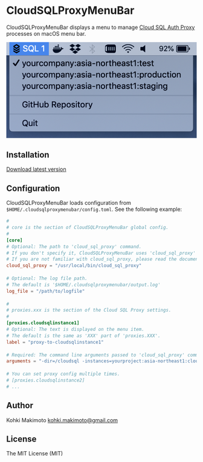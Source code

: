 # CloudSQLProxyMenuBar

CloudSQLProxyMenuBar displays a menu to manage [Cloud SQL Auth Proxy](https://cloud.google.com/sql/docs/mysql/sql-proxy) processes on macOS menu bar.

![screenshot.png](https://raw.githubusercontent.com/kohkimakimoto/CloudSQLProxyMenuBar/master/screenshot.png)

## Installation

[Download latest version](https://github.com/kohkimakimoto/CloudSQLProxyMenuBar/releases/latest)

## Configuration

CloudSQLProxyMenuBar loads configuration from `$HOME/.cloudsqlproxymenubar/config.toml`. See the following example:

```toml
#
# core is the section of CloudSQLProxyMenuBar global config.
#
[core]
# Optional: The path to 'cloud_sql_proxy' command.
# If you don't specify it, CloudSQLProxyMenuBar uses 'cloud_sql_proxy' command in your PATH.
# If you are not familiar with cloud_sql_proxy, please read the document: https://cloud.google.com/sql/docs/mysql/sql-proxy
cloud_sql_proxy = "/usr/local/bin/cloud_sql_proxy"

# Optional: The log file path.
# The default is '$HOME/.cloudsqlproxymenubar/output.log'
log_file = "/path/to/logfile"

#
# proxies.xxx is the section of the Cloud SQL Proxy settings.
#
[proxies.cloudsqlinstance1]
# Optional: The text is displayed on the menu item.
# The default is the same as 'XXX' part of 'proxies.XXX'.
label = "proxy-to-cloudsqlinstance1"

# Required: The command line arguments passed to 'cloud_sql_proxy' command.
arguments = "-dir=/cloudsql -instances=yourproject:asia-northeast1:cloudsqlinstance1 -credential_file=/path/to/service_account.json"

# You can set proxy config multiple times.
# [proxies.cloudsqlinstance2]
# ...
```

## Author

Kohki Makimoto <kohki.makimoto@gmail.com>

## License

The MIT License (MIT)
